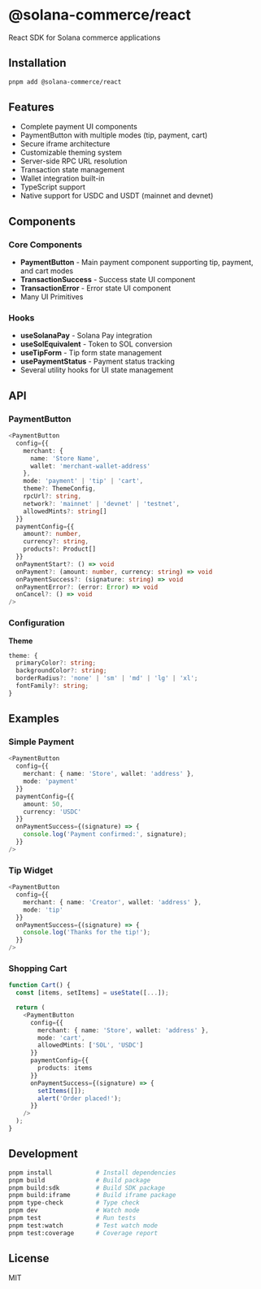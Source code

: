 # @solana-commerce/react

React SDK for Solana commerce applications

<!-- TODO: Add npm version badge when published -->

## Installation

```bash
pnpm add @solana-commerce/react
```

## Features

<!-- TODO: Add Screenshots of the components -->

- Complete payment UI components
- PaymentButton with multiple modes (tip, payment, cart)
- Secure iframe architecture
- Customizable theming system
- Server-side RPC URL resolution
- Transaction state management
- Wallet integration built-in
- TypeScript support
- Native support for USDC and USDT (mainnet and devnet)

## Components

### Core Components
- **PaymentButton** - Main payment component supporting tip, payment, and cart modes
- **TransactionSuccess** - Success state UI component
- **TransactionError** - Error state UI component
- Many UI Primitives

### Hooks
- **useSolanaPay** - Solana Pay integration
- **useSolEquivalent** - Token to SOL conversion
- **useTipForm** - Tip form state management
- **usePaymentStatus** - Payment status tracking
- Several utility hooks for UI state management

## API

### PaymentButton

```typescript
<PaymentButton
  config={{
    merchant: {
      name: 'Store Name',
      wallet: 'merchant-wallet-address'
    },
    mode: 'payment' | 'tip' | 'cart',
    theme?: ThemeConfig,
    rpcUrl?: string,
    network?: 'mainnet' | 'devnet' | 'testnet',
    allowedMints?: string[]
  }}
  paymentConfig={{
    amount?: number,
    currency?: string,
    products?: Product[]
  }}
  onPaymentStart?: () => void
  onPayment?: (amount: number, currency: string) => void
  onPaymentSuccess?: (signature: string) => void
  onPaymentError?: (error: Error) => void
  onCancel?: () => void
/>
```

### Configuration

**Theme**

```typescript
theme: {
  primaryColor?: string;
  backgroundColor?: string;
  borderRadius?: 'none' | 'sm' | 'md' | 'lg' | 'xl';
  fontFamily?: string;
}
```

## Examples

### Simple Payment

```typescript
<PaymentButton
  config={{
    merchant: { name: 'Store', wallet: 'address' },
    mode: 'payment'
  }}
  paymentConfig={{
    amount: 50,
    currency: 'USDC'
  }}
  onPaymentSuccess={(signature) => {
    console.log('Payment confirmed:', signature);
  }}
/>
```

### Tip Widget

```typescript
<PaymentButton
  config={{
    merchant: { name: 'Creator', wallet: 'address' },
    mode: 'tip'
  }}
  onPaymentSuccess={(signature) => {
    console.log('Thanks for the tip!');
  }}
/>
```

### Shopping Cart

```typescript
function Cart() {
  const [items, setItems] = useState([...]);

  return (
    <PaymentButton
      config={{
        merchant: { name: 'Store', wallet: 'address' },
        mode: 'cart',
        allowedMints: ['SOL', 'USDC']
      }}
      paymentConfig={{
        products: items
      }}
      onPaymentSuccess={(signature) => {
        setItems([]);
        alert('Order placed!');
      }}
    />
  );
}
```

## Development

```bash
pnpm install            # Install dependencies
pnpm build              # Build package
pnpm build:sdk          # Build SDK package
pnpm build:iframe       # Build iframe package
pnpm type-check         # Type check
pnpm dev                # Watch mode
pnpm test               # Run tests
pnpm test:watch         # Test watch mode
pnpm test:coverage      # Coverage report
```

## License

MIT
